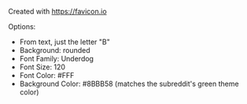 Created with https://favicon.io

Options:
* From text, just the letter "B"
* Background: rounded
* Font Family: Underdog
* Font Size: 120
* Font Color: #FFF
* Background Color: #8BBB58 (matches the subreddit's green theme color)
